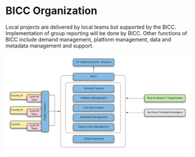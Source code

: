 # BICC Organization

Local projects are delivered by local teams but supported by the BICC. Implementation of group reporting will be done by BICC. Other functions of BICC include demand management, platform management, data and metadata management and support.

![BICC Organization](../.gitbook/assets/bicc_org.png)



